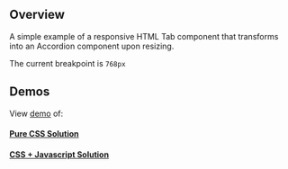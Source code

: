 ## Overview

A simple example of a responsive HTML Tab component that transforms into an Accordion component upon resizing. 

The current breakpoint is `768px`

## Demos

View [demo](https://nik-john.github.io/responsive-accordion-tab-component) of:

#### [Pure CSS Solution](https://nik-john.github.io/responsive-accordion-tab-component/v1)
#### [CSS + Javascript Solution](https://nik-john.github.io/responsive-accordion-tab-component/v2)